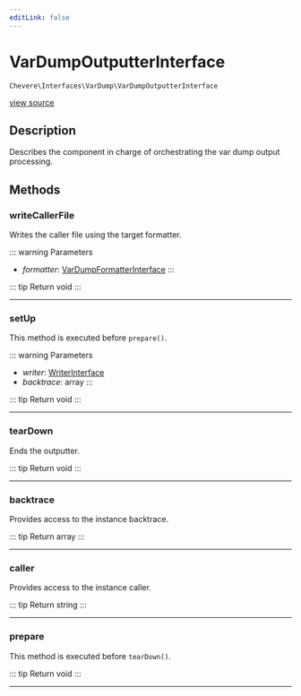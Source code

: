 ```yaml
---
editLink: false
---
```


# VarDumpOutputterInterface

`Chevere\Interfaces\VarDump\VarDumpOutputterInterface`

[view source](https://github.com/chevere/chevere/blob/main/src/Chevere/Interfaces/VarDump/VarDumpOutputterInterface.php)

## Description

Describes the component in charge of orchestrating the var dump output processing.

## Methods

### writeCallerFile

Writes the caller file using the target formatter.

::: warning Parameters
- *formatter*: [VarDumpFormatterInterface](./VarDumpFormatterInterface.md)
:::

::: tip Return
void
:::

---

### setUp

This method is executed before `prepare()`.

::: warning Parameters
- *writer*: [WriterInterface](../Writer/WriterInterface.md)
- *backtrace*: array
:::

::: tip Return
void
:::

---

### tearDown

Ends the outputter.

::: tip Return
void
:::

---

### backtrace

Provides access to the instance backtrace.

::: tip Return
array
:::

---

### caller

Provides access to the instance caller.

::: tip Return
string
:::

---

### prepare

This method is executed before `tearDown()`.

::: tip Return
void
:::

---
